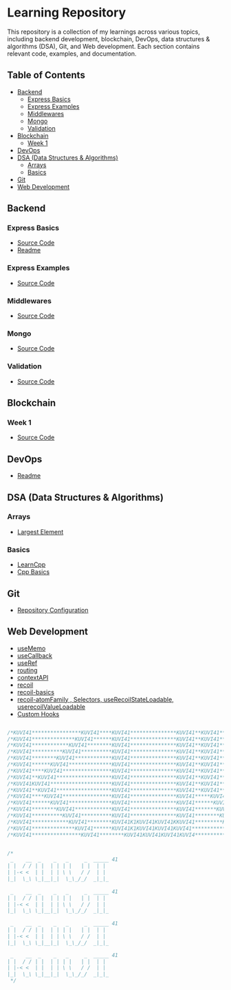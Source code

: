 # Learning Repository

This repository is a collection of my learnings across various topics, including backend development, blockchain, DevOps, data structures & algorithms (DSA), Git, and Web development. Each section contains relevant code, examples, and documentation.

## Table of Contents

- [Backend](#backend)
  - [Express Basics](#express-basics)
  - [Express Examples](#express-examples)
  - [Middlewares](#middlewares)
  - [Mongo](#mongo)
  - [Validation](#validation)
- [Blockchain](#blockchain)
  - [Week 1](#week-1)
- [DevOps](#devops)
- [DSA (Data Structures & Algorithms)](#dsa)
  - [Arrays](#arrays)
  - [Basics](#basics)
- [Git](#git)
- [Web Development](#web-development)

## Backend

### Express Basics

- [Source Code](backend/express-basics)
- [Readme](backend/express-basics/readme.md)

### Express Examples

- [Source Code](backend/express-examples)

### Middlewares

- [Source Code](backend/middlewares)

### Mongo

- [Source Code](backend/mongo)

### Validation

- [Source Code](backend/validation)

## Blockchain

### Week 1

- [Source Code](blockchain/wk1)

## DevOps

- [Readme](devops/readme.md)

## DSA (Data Structures & Algorithms)

### Arrays

- [Largest Element](dsa/arrays/largest-element)

### Basics

- [LearnCpp](dsa/basics/LearnCpp)
- [Cpp Basics](dsa/basics/cppbasics.md)

## Git

- [Repository Configuration](.git)

## Web Development

- [useMemo](web/React/usememo/)   
- [useCallback](web/React/useCallBack/)  
- [useRef](web/React/useRef/)  
- [routing](web/React/routing/)  
- [contextAPI](web/React/contextAPI/)  
- [recoil](web/React/recoil/)  
- [recoil-basics](web/React/recoilAdvanced/)  
- [recoil-atomFamily , Selectors, useRecoilStateLoadable, userecoilValueLoadable](web/React/recoilAdvanced2/)  
- [Custom Hooks](web/React/customHooks/)  





                                    

                                 

``` js

/*KUVI41****************KUVI41****KUVI41***************KUVI41**KUVI41*****************KUVI41**KUVI41KUVI41KUVI41KUVI41************************* */
/*KUVI41**************KUVI41******KUVI41***************KUVI41**KUVI41*****************KUVI41**KUVI41KUVI41KUVI41KUVI41************************* */
/*KUVI41************KUVI41********KUVI41***************KUVI41**KUVI41*****************KUVI41**KUVI41KUVI41KUVI41KUVI41************************* */
/*KUVI41**********KUVI41**********KUVI41***************KUVI41**KUVI41*****************KUVI41***********KUVI41********************************** */
/*KUVI41********KUVI41************KUVI41***************KUVI41**KUVI41*****************KUVI41***********KUVI41********************************** */
/*KUVI41******KUVI41**************KUVI41***************KUVI41**KUVI41*****************KUVI41***********KUVI41********************************** */
/*KUVI41****KUVI41****************KUVI41***************KUVI41**KUVI41*****************KUVI41***********KUVI41********************************** */
/*KUVI41**KUVI41******************KUVI41***************KUVI41**KUVI41*****************KUVI41***********KUVI41********************************** */
/*KUVI41KUVI41********************KUVI41***************KUVI41**KUVI41*****************KUVI41***********KUVI41********************************** */
/*KUVI41**KUVI41******************KUVI41***************KUVI41**KUVI41****************KUVI41************KUVI41********************************** */
/*KUVI41****KUVI41****************KUVI41***************KUVI41*****KUVI41***********KUVI41**************KUVI41********************************** */
/*KUVI41******KUVI41**************KUVI41***************KUVI41******KUVI41*********KUVI41***************KUVI41********************************** */
/*KUVI41********KUVI41************KUVI41***************KUVI41*******KUVI41*******KUVI41****************KUVI41********************************** */
/*KUVI41**********KUVI41**********KUVI41***************KUVI41********KUVI41*****KUVI41*****************KUVI41********************************** */
/*KUVI41************KUVI41********KUVI41K1KUVI41KUVI41KKUVI41*********KUVI41***KUVI41*********KUVI41KUVI41KUVI41KUVI41************************* */
/*KUVI41**************KUVI41******KUVI41K1KUVI41KUVI41KUVI41***********KUVI41*KUVI41**********KUVI41KUVI41KUVI41KUVI41************************* */
/*KUVI41****************KUVI41********KUVI41KUVI41KUVI41KUVI4**********KKUVI41KUVI41**********KUVI41KUVI41KUVI41KUVI41************************* */
```

``` js

/*
 _    __  _    _   _     _  _____ 41
| |  / / | |  | | | |   | |  | |    
| |-< <  | |  | | \ \   / /  | |    
|_|  \_\ \_|__|_|  \_\_/_/  _|_|_   
                                 
 _    __  _    _   _     _  _____ 41
| |  / / | |  | | | |   | |  | |    
| |-< <  | |  | | \ \   / /  | |    
|_|  \_\ \_|__|_|  \_\_/_/  _|_|_   
                                 
 _    __  _    _   _     _  _____ 41
| |  / / | |  | | | |   | |  | |    
| |-< <  | |  | | \ \   / /  | |    
|_|  \_\ \_|__|_|  \_\_/_/  _|_|_   

 _    __  _    _   _     _  _____ 41
| |  / / | |  | | | |   | |  | |    
| |-< <  | |  | | \ \   / /  | |    
|_|  \_\ \_|__|_|  \_\_/_/  _|_|_  
 */

```